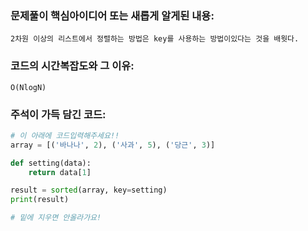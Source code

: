 ### 문제풀이 핵심아이디어 또는 새롭게 알게된 내용: 
    2차원 이상의 리스트에서 정렬하는 방법은 key를 사용하는 방법이있다는 것을 배웟다.
    
### 코드의 시간복잡도와 그 이유:
    O(NlogN)
    
    
### 주석이 가득 담긴 코드:
```python
# 이 아래에 코드입력해주세요!!
array = [('바나나', 2), ('사과', 5), ('당근', 3)]

def setting(data):
    return data[1]

result = sorted(array, key=setting)
print(result)

# 밑에 지우면 안올라가요!
```